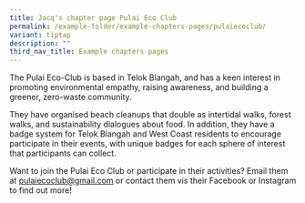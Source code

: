 ```yaml
---
title: Jacq's chapter page Pulai Eco Club
permalink: /example-folder/example-chapters-pages/pulaiecoclub/
variant: tiptap
description: ""
third_nav_title: Example chapters pages
---
```

<p>The Pulai Eco-Club is based in Telok Blangah, and has a keen interest
in promoting environmental empathy, raising awareness, and building a greener,
zero-waste community.</p>
<p>They have organised beach cleanups that double as intertidal walks, forest
walks, and sustainability dialogues about food. In addition, they have
a badge system for Telok Blangah and West Coast residents to encourage
participate in their events, with unique badges for each sphere of interest
that participants can collect.</p>
<p>Want to join the Pulai Eco Club or participate in their activities? Email
them at <a href="mailto:&quot;pulaiecoclub@gmail.com&quot;" rel="noopener noreferrer nofollow" target="_blank">pulaiecoclub@gmail.com</a> or
contact them vis their Facebook or Instagram to find out more!</p>